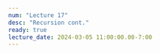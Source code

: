 ```yaml
---
num: "Lecture 17"
desc: "Recursion cont."
ready: true
lecture_date: 2024-03-05 11:00:00.00-7:00
---
```

